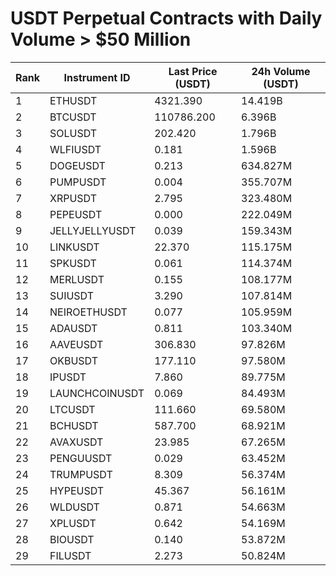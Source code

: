 # USDT Perpetual Contracts with Daily Volume > $50 Million

| Rank | Instrument ID | Last Price (USDT) | 24h Volume (USDT) |
|------|---------------|-------------------|-------------------|
| 1 | ETHUSDT | 4321.390 | 14.419B |
| 2 | BTCUSDT | 110786.200 | 6.396B |
| 3 | SOLUSDT | 202.420 | 1.796B |
| 4 | WLFIUSDT | 0.181 | 1.596B |
| 5 | DOGEUSDT | 0.213 | 634.827M |
| 6 | PUMPUSDT | 0.004 | 355.707M |
| 7 | XRPUSDT | 2.795 | 323.480M |
| 8 | PEPEUSDT | 0.000 | 222.049M |
| 9 | JELLYJELLYUSDT | 0.039 | 159.343M |
| 10 | LINKUSDT | 22.370 | 115.175M |
| 11 | SPKUSDT | 0.061 | 114.374M |
| 12 | MERLUSDT | 0.155 | 108.177M |
| 13 | SUIUSDT | 3.290 | 107.814M |
| 14 | NEIROETHUSDT | 0.077 | 105.959M |
| 15 | ADAUSDT | 0.811 | 103.340M |
| 16 | AAVEUSDT | 306.830 | 97.826M |
| 17 | OKBUSDT | 177.110 | 97.580M |
| 18 | IPUSDT | 7.860 | 89.775M |
| 19 | LAUNCHCOINUSDT | 0.069 | 84.493M |
| 20 | LTCUSDT | 111.660 | 69.580M |
| 21 | BCHUSDT | 587.700 | 68.921M |
| 22 | AVAXUSDT | 23.985 | 67.265M |
| 23 | PENGUUSDT | 0.029 | 63.452M |
| 24 | TRUMPUSDT | 8.309 | 56.374M |
| 25 | HYPEUSDT | 45.367 | 56.161M |
| 26 | WLDUSDT | 0.871 | 54.663M |
| 27 | XPLUSDT | 0.642 | 54.169M |
| 28 | BIOUSDT | 0.140 | 53.872M |
| 29 | FILUSDT | 2.273 | 50.824M |
